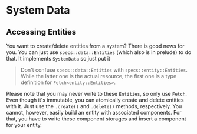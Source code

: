 # System Data

## Accessing Entities

You want to create/delete entities from a system? There is
good news for you. You can just use `specs::data::Entities`
(which also is in prelude) to do that. It implements
`SystemData` so just put it 

> Don't confuse `specs::data::Entities` with `specs::entity::Entities`.
  While the latter one is the actual resource, the first one is a type
  definition for `Fetch<entity::Entities>`.

Please note that you may never write to these `Entities`, so only
use `Fetch`. Even though it's immutable, you can atomically create
and delete entities with it. Just use the `.create()` and `.delete()`
methods, respectively. You cannot, however, easily build an entity
with associated components. For that, you have to write these component
storages and insert a component for your entity.
